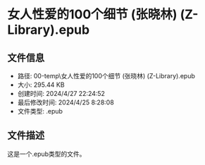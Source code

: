 ﻿# 女人性爱的100个细节 (张晓林) (Z-Library).epub

## 文件信息
- 路径: 00-temp\女人性爱的100个细节 (张晓林) (Z-Library).epub
- 大小: 295.44 KB
- 创建时间: 2024/4/27 22:24:52
- 最后修改时间: 2024/4/25 8:28:08
- 文件类型: .epub

## 文件描述
这是一个.epub类型的文件。

